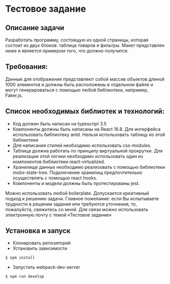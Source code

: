 # Тестовое задание
## Описание задачи
Разработать программу, состоящую из одной страницы, которая состоит из двух блоков: таблица товаров и фильтры. Макет представлен ниже и является примером того, что должно получится.  
 
## Требования:
Данные для отображения представляют собой массив объектов длиной 1000 элементов и должны быть расположены в отдельном файле и могут генерироваться с помощью любой библиотеки, например, Faker.js. 
 
## Список необходимых библиотек и технологий:
*	Код должен быть написан на typescript 3.5
*	Компоненты должны быть написаны на React 16.8. Для интерфейса использовать библиотеку antd. Нельзя использовать таблицу из этой библиотеки
*	Для написания стилей необходимо использовать css-modules.
*	Таблица должна работать по принципу виртуальной прокрутки. Для реализации этой логики необходимо использовать один из компонентов библиотеки react-virtualized.
*	Хранилище данных необходимо реализовать с помощью библиотеки mobx-state-tree. Подключение хранилищ предпочтительно осуществлять с помощью  react hooks.
*	Компоненты и модели должны быть протестированы jest.

Можно использовать любой boilerplate.
Допускается креативный подход к решению задачи.
Главное пожелание: если Вы испытываете трудности в решении задания или требуются уточнения, то, пожалуйста, свяжитесь со мной. Для связи можно использовать электронную почту с темой «Тестовое задание»

## Установка и запуск

- Клонировать репозиторий
- Установить зависимости
```
$ npm install
```
- Запустить webpack-dev-server
```
$ npm run develop
```
